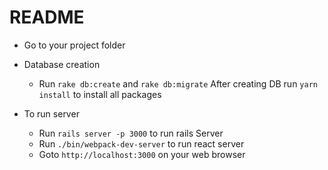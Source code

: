 # README
- Go to your project folder
* Database creation
  - Run `rake db:create` and `rake db:migrate`
  After creating DB run `yarn install` to install all packages
  
* To run server
  - Run `rails server -p 3000` to run rails Server
  - Run `./bin/webpack-dev-server` to run react server
  - Goto `http://localhost:3000` on your web browser
